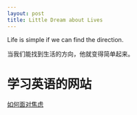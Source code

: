 ```yaml
---
layout: post
title: Little Dream about Lives
---
```


Life is simple if we can find the direction.

当我们能找到生活的方向，他就变得简单起来。

# 学习英语的网站

[如何面对焦虑](https://hbr.org/cover-story/2020/05/leading-through-anxiety)
